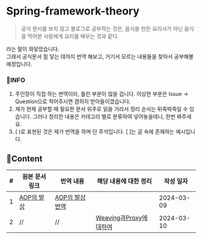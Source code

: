 # Spring-framework-theory
> 공식 문서를 보지 않고 블로그로 공부하는 것은, 음식을 만든 요리사가 아닌 음식을 먹어본 사람에게 요리를 배우는 것과 같다.

라는 말이 와닿았습니다. <br>
그래서 공식문서 힘 닿는 데까지 번역 해보고, 거기서 모르는 내용들을 찾아서 공부해볼 예정입니다. 

### 📜INFO

1. 주인장이 직접 하는 번역이라, 틀린 부분이 많을 겁니다. 이상한 부분은 Issue -> Question으로 적어주시면 겸허히 받아들이겠습니다. 
2. 제가 현재 공부할 때 필요한 문서 위주로 읽을 거라서 정리 순서는 뒤죽박죽일 수 있습니다. 그러나 정리한 내용은 카테고리 별로 분류하여 넣어놓을테니, 한번 봐주세요. 
3. ( )로 표현된 것은 제가 번역을 하며 단 주석입니다. [ ]는 글 속에 존재하는 예시입니다. 

## 📜Content

| #    | 원본 문서 링크                                               | 번역 내용                                                    | 해당 내용에 대한 정리                                        | 작성 일자  |
| ---- | ------------------------------------------------------------ | ------------------------------------------------------------ | ------------------------------------------------------------ | ---------- |
| 1    | [AOP의 발상](https://docs.spring.io/spring-framework/reference/core/aop/introduction-defn.html) | [AOP의 발상 번역](https://github.com/dalcheonroadhead/Spring-framework-theory/blob/main/AOP/AOP_Concepts.md) |                                                              | 2024-03-09 |
| 2    | //                                                           | //                                                           | [Weaving과Proxy에 대하여](https://github.com/dalcheonroadhead/Spring-framework-theory/blob/main/AOP/relatedStudy/ProxyAndWeaving.md) | 2024-03-10 |

